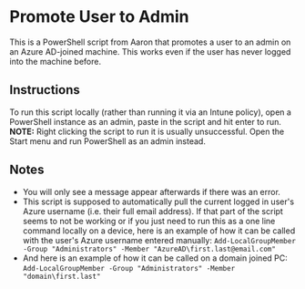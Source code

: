 # Promote User to Admin

This is a PowerShell script from Aaron that promotes a user to an admin on an Azure AD-joined machine. This works even if the user has never logged into the machine before.

## Instructions

To run this script locally (rather than running it via an Intune policy), open a PowerShell instance as an admin, paste in the script and hit enter to run. **NOTE:** Right clicking the script to run it is usually unsuccessful. Open the Start menu and run PowerShell as an admin instead.

## Notes

- You will only see a message appear afterwards if there was an error.
- This script is supposed to automatically pull the current logged in user's Azure username (i.e. their full email address). If that part of the script seems to not be working or if you just need to run this as a one line command locally on a device, here is an example of how it can be called with the user's Azure username entered manually:
  `Add-LocalGroupMember -Group "Administrators" -Member "AzureAD\first.last@email.com"`
- And here is an example of how it can be called on a domain joined PC:
  `Add-LocalGroupMember -Group "Administrators" -Member "domain\first.last"`
